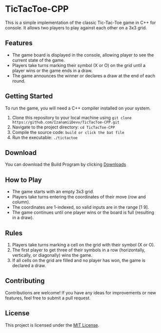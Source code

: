 # TicTacToe-CPP

This is a simple implementation of the classic Tic-Tac-Toe game in C++ for console. It allows two players to play against each other on a 3x3 grid.

## Features

- The game board is displayed in the console, allowing player to see the current state of the game.
- Players take turns marking their symbol (X or O) on the grid until a player wins or the game ends in a draw.
- The game announces the winner or declares a draw at the end of each round.

## Getting Started

To run the game, you will need a C++ compiler installed on your system.

1. Clone this repository to your local machine using `git clone https://github.com/IzanamiiDevv/TicTacToe-CPP.git`
2. Navigate to the project directory: `cd TicTacToe-CPP`
3. Compile the source code: `build or click the bat file`
4. Run the executable: `./tictactoe`

## Download

You can download the Build Program by clicking [Downloads](https://github.com/IzanamiiDevv/TicTacToe-CPP/releases/tag/v1.0)

## How to Play

- The game starts with an empty 3x3 grid.
- Players take turns entering the coordinates of their move (row and column).
- The coordinates are 1-indexed, so valid inputs are in the range [1 9].
- The game continues until one player wins or the board is full (resulting in a draw).

## Rules

1. Players take turns marking a cell on the grid with their symbol (X or O).
2. The first player to get three of their symbols in a row (horizontally, vertically, or diagonally) wins the game.
3. If all cells on the grid are filled and no player has won, the game is declared a draw.

## Contributing

Contributions are welcome! If you have any ideas for improvements or new features, feel free to submit a pull request.

## License

This project is licensed under the [MIT License](LICENSE).
